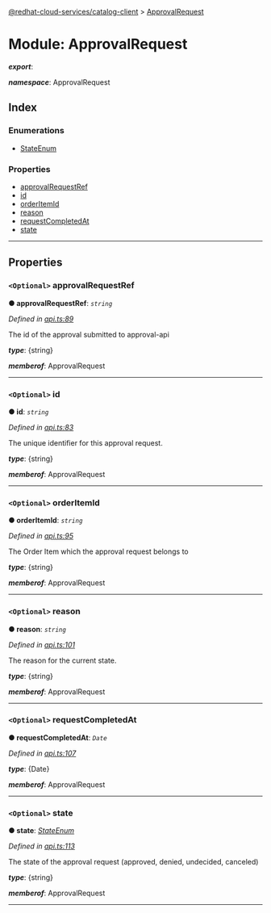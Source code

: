 [@redhat-cloud-services/catalog-client](../README.md) > [ApprovalRequest](../modules/approvalrequest.md)

# Module: ApprovalRequest

*__export__*: 

*__namespace__*: ApprovalRequest

## Index

### Enumerations

* [StateEnum](../enums/approvalrequest.stateenum.md)

### Properties

* [approvalRequestRef](approvalrequest.md#approvalrequestref)
* [id](approvalrequest.md#id)
* [orderItemId](approvalrequest.md#orderitemid)
* [reason](approvalrequest.md#reason)
* [requestCompletedAt](approvalrequest.md#requestcompletedat)
* [state](approvalrequest.md#state)

---

## Properties

<a id="approvalrequestref"></a>

### `<Optional>` approvalRequestRef

**● approvalRequestRef**: *`string`*

*Defined in [api.ts:89](https://github.com/RedHatInsights/javascript-clients/blob/master/packages/catalog/api.ts#L89)*

The id of the approval submitted to approval-api

*__type__*: {string}

*__memberof__*: ApprovalRequest

___
<a id="id"></a>

### `<Optional>` id

**● id**: *`string`*

*Defined in [api.ts:83](https://github.com/RedHatInsights/javascript-clients/blob/master/packages/catalog/api.ts#L83)*

The unique identifier for this approval request.

*__type__*: {string}

*__memberof__*: ApprovalRequest

___
<a id="orderitemid"></a>

### `<Optional>` orderItemId

**● orderItemId**: *`string`*

*Defined in [api.ts:95](https://github.com/RedHatInsights/javascript-clients/blob/master/packages/catalog/api.ts#L95)*

The Order Item which the approval request belongs to

*__type__*: {string}

*__memberof__*: ApprovalRequest

___
<a id="reason"></a>

### `<Optional>` reason

**● reason**: *`string`*

*Defined in [api.ts:101](https://github.com/RedHatInsights/javascript-clients/blob/master/packages/catalog/api.ts#L101)*

The reason for the current state.

*__type__*: {string}

*__memberof__*: ApprovalRequest

___
<a id="requestcompletedat"></a>

### `<Optional>` requestCompletedAt

**● requestCompletedAt**: *`Date`*

*Defined in [api.ts:107](https://github.com/RedHatInsights/javascript-clients/blob/master/packages/catalog/api.ts#L107)*

*__type__*: {Date}

*__memberof__*: ApprovalRequest

___
<a id="state"></a>

### `<Optional>` state

**● state**: *[StateEnum](../enums/approvalrequest.stateenum.md)*

*Defined in [api.ts:113](https://github.com/RedHatInsights/javascript-clients/blob/master/packages/catalog/api.ts#L113)*

The state of the approval request (approved, denied, undecided, canceled)

*__type__*: {string}

*__memberof__*: ApprovalRequest

___

